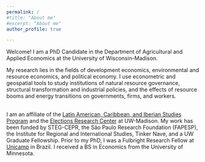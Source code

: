 ```yaml
---
permalink: /
#title: "About me"
#excerpt: "About me"
author_profile: true

---
```


Welcome! I am a PhD Candidate in the Department of Agricultural and Applied Economics at the University of Wisconsin-Madison. <!-- You can read my CV [here](http://ekatovich.github.io/files/Katovich_CV.pdf). -->
<br/>

My research lies in the fields of development economics, environmental and resource economics, and political economy. I use econometric and geospatial tools to study institutions of natural resource governance, structural transformation and industrial policies, and the effects of resource booms and energy transitions on governments, firms, and workers.  <br/>
<br/>

I am an affiliate of the [Latin American, Caribbean, and Iberian Studies Program]( https://lacis.wisc.edu/) and the [Elections Research Center](https://elections.wisc.edu/) at UW-Madison. My work has been funded by STEG-CEPR, the São Paulo Research Foundation (FAPESP), the Institute for Regional and International Studies, Tinker Nave, and a UW Graduate Fellowship. Prior to my PhD, I was a Fulbright Research Fellow at [Unicamp](https://www.eco.unicamp.br/nea/) in Brazil. I received a BS in Economics from the University of Minnesota.



